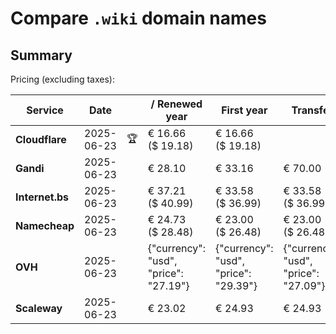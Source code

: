 # Compare `.wiki` domain names

## Summary

Pricing (excluding taxes):

| Service | Date |  | / Renewed year | First year | Transfer | Restoration |
|--|--|--|--|--|--|--|
| **Cloudflare** | 2025-06-23 | 🏆 | € 16.66<br>($ 19.18) | € 16.66<br>($ 19.18) |  |  |
| **Gandi** | 2025-06-23 |  | € 28.10 | € 33.16 | € 70.00 | € 98.85 |
| **Internet.bs** | 2025-06-23 |  | € 37.21<br>($ 40.99) | € 33.58<br>($ 36.99) | € 33.58<br>($ 36.99) | € 137.05<br>($ 150.99) |
| **Namecheap** | 2025-06-23 |  | € 24.73<br>($ 28.48) | € 23.00<br>($ 26.48) | € 23.00<br>($ 26.48) |  |
| **OVH** | 2025-06-23 |  | {"currency": "usd", "price": "27.19"} | {"currency": "usd", "price": "29.39"} | {"currency": "usd", "price": "27.09"} |  |
| **Scaleway** | 2025-06-23 |  | € 23.02 | € 24.93 | € 24.93 | € 58.26 |
